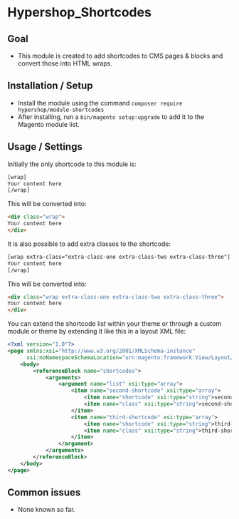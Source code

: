 # Hypershop_Shortcodes

## Goal
- This module is created to add shortcodes to CMS pages & blocks and convert those into HTML wraps.

## Installation / Setup
- Install the module using the command `composer require hypershop/module-shortcodes`
- After installing, run a `bin/magento setup:upgrade` to add it to the Magento module list.

## Usage / Settings
Initially the only shortcode to this module is:

```html
[wrap]
Your content here
[/wrap]
```

This will be converted into:

```html
<div class="wrap">
Your content here
</div>
```

It is also possible to add extra classes to the shortcode:

```html
[wrap extra-class="extra-class-one extra-class-two extra-class-three"]
Your content here
[/wrap]
```

This will be converted into:

```html
<div class="wrap extra-class-one extra-class-two extra-class-three">
Your content here
</div>
```

You can extend the shortcode list within your theme or through a custom module or theme by extending it like this in a layout XML file:

```xml
<?xml version="1.0"?>
<page xmlns:xsi="http://www.w3.org/2001/XMLSchema-instance"
      xsi:noNamespaceSchemaLocation="urn:magento:framework:View/Layout/etc/page_configuration.xsd">
    <body>
        <referenceBlock name="shortcodes">
            <arguments>
                <argument name="list" xsi:type="array">
                    <item name="second-shortcode" xsi:type="array">
                        <item name="shortcode" xsi:type="string">second-shortcode</item>
                        <item name="class" xsi:type="string">second-shortcode-class</item>
                    </item>
                    <item name="third-shortcode" xsi:type="array">
                        <item name="shortcode" xsi:type="string">third-shortcode</item>
                        <item name="class" xsi:type="string">third-shortcode-class</item>
                    </item>
                </argument>
            </arguments>
        </referenceBlock>
    </body>
</page>
```

## Common issues
- None known so far.
